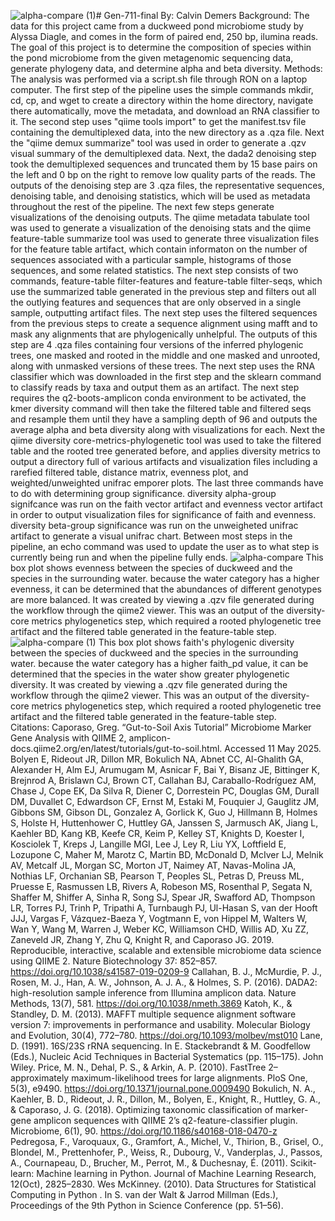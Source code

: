 ![alpha-compare (1)](https://github.com/user-attachments/assets/94b1f60c-1c69-46eb-b5f4-b01245460c92)# Gen-711-final
By: Calvin Demers
Background: The data for this project came from a duckweed pond microbiome study by Alyssa Diagle, and comes in the form of paired end, 250 bp, ilumina reads. The goal of this project is to determine the composition of species within the pond microbiome from the given metagenomic sequencing data, generate phylogeny data, and determine alpha and beta diversity. 
Methods: The analysis was performed via a script.sh file through RON on a laptop computer. The first step of the pipeline uses the simple commands mkdir, cd, cp, and wget to create a directory within the home directory, navigate there automatically, move the metadata, and download an RNA classifier to it. The second step uses "qiime tools import" to get the manifest.tsv file containing the demultiplexed data, into the new directory as a .qza file. Next the "qiime demux summarize" tool was used in order to generate a .qzv visual summary of the demultiplexed data. Next, the dada2 denoising step took the demultiplexed sequences and truncated them by 15 base pairs on the left and 0 bp on the right to remove low quality parts of the reads. The outputs of the denoising step are 3 .qza files, the representative sequences, denoising table, and denoising statistics, which will be used as metadata throughout the rest of the pipeline. The next few steps generate visualizations of the denoising outputs. The qiime metadata tabulate tool was used to generate a visualization of the denoising stats and the qiime feature-table summarize tool was used to generate three visualization files for the feature table artifact, which contain informaton on the number of sequences associated with a particular sample, histograms of those sequences, and some related statistics. The next step consists of two commands, feature-table filter-features and feature-table filter-seqs, which use the summarized table generated in the previous step and filters out all the outlying features and sequences that are only observed in a single sample, outputting artifact files. The next step uses the filtered sequences from the previous steps to create a sequence alignment using mafft and to mask any alignments that are phylogenically unhelpful. The outputs of this step are 4 .qza files containing four versions of the inferred phylogenic trees, one masked and rooted in the middle and one masked and unrooted, along with unmasked versions of these trees. The next step uses the RNA classifier which was downloaded in the first step and the sklearn command to classify reads by taxa and output them as an artifact. The next step requires the q2-boots-amplicon conda environment to be activated, the kmer diversity command will then take the filtered table and filtered seqs and resample them until they have a sampling depth of 96 and outputs the average alpha and beta diversity along with visualizations for each. Next the qiime diversity core-metrics-phylogenetic tool was used to take the filtered table and the rooted tree generated before, and applies diversity metrics to output a directory full of various artifacts and visualization files including a rarefied filtered table, distance matrix, evenness plot, and weighted/unweighted unifrac emporer plots. The last three commands have to do with determining group significance. diversity alpha-group signifcance was run on the faith vector artifact and evenness vector artifact in order to output visualization files for significance of faith and evenness. diversity beta-group significance was run on the unweigheted unifrac artifact to generate a visual unifrac chart. Between most steps in the pipeline, an echo command was used to update the user as to what step is currently being run and when the pipeline fully ends. 
![alpha-compare](https://github.com/user-attachments/assets/e51aaa79-1cef-411e-b754-ab450717e473)
This box plot shows evenness between the species of duckweed and the species in the surrounding water. because the water category has a higher evenness, it can be determined that the abundances of different genotypes are more balanced. It was created by viewing a .qzv file generated during the workflow through the qiime2 viewer. This was an output of the diversity-core metrics phylogenetics step, which required a rooted phylogenetic tree artifact and the filtered table generated in the feature-table step.   
![alpha-compare (1)](https://github.com/user-attachments/assets/f97be0ae-d964-4af2-8c26-d8e8eacf49d1)
This box plot shows faith's phylogenic diversity between the species of duckweed and the species in the surrounding water. because the water category has a higher faith_pd value, it can be determined that the species in the water show greater phylogenetic diversity. It was created by viewing a .qzv file generated during the workflow through the qiime2 viewer. This was an output of the diversity-core metrics phylogenetics step, which required a rooted phylogenetic tree artifact and the filtered table generated in the feature-table step.   
Citations: 
Caporaso, Greg. “Gut-to-Soil Axis Tutorial” Microbiome Marker Gene Analysis with QIIME 2, amplicon-docs.qiime2.org/en/latest/tutorials/gut-to-soil.html. Accessed 11 May 2025. 
Bolyen E, Rideout JR, Dillon MR, Bokulich NA, Abnet CC, Al-Ghalith GA, Alexander H, Alm EJ, Arumugam M, Asnicar F, Bai Y, Bisanz JE, Bittinger K, Brejnrod A, Brislawn CJ, Brown CT, Callahan BJ, Caraballo-Rodríguez AM, Chase J, Cope EK, Da Silva R, Diener C, Dorrestein PC, Douglas GM, Durall DM, Duvallet C, Edwardson CF, Ernst M, Estaki M, Fouquier J, Gauglitz JM, Gibbons SM, Gibson DL, Gonzalez A, Gorlick K, Guo J, Hillmann B, Holmes S, Holste H, Huttenhower C, Huttley GA, Janssen S, Jarmusch AK, Jiang L, Kaehler BD, Kang KB, Keefe CR, Keim P, Kelley ST, Knights D, Koester I, Kosciolek T, Kreps J, Langille MGI, Lee J, Ley R, Liu YX, Loftfield E, Lozupone C, Maher M, Marotz C, Martin BD, McDonald D, McIver LJ, Melnik AV, Metcalf JL, Morgan SC, Morton JT, Naimey AT, Navas-Molina JA, Nothias LF, Orchanian SB, Pearson T, Peoples SL, Petras D, Preuss ML, Pruesse E, Rasmussen LB, Rivers A, Robeson MS, Rosenthal P, Segata N, Shaffer M, Shiffer A, Sinha R, Song SJ, Spear JR, Swafford AD, Thompson LR, Torres PJ, Trinh P, Tripathi A, Turnbaugh PJ, Ul-Hasan S, van der Hooft JJJ, Vargas F, Vázquez-Baeza Y, Vogtmann E, von Hippel M, Walters W, Wan Y, Wang M, Warren J, Weber KC, Williamson CHD, Willis AD, Xu ZZ, Zaneveld JR, Zhang Y, Zhu Q, Knight R, and Caporaso JG. 2019. Reproducible, interactive, scalable and extensible microbiome data science using QIIME 2. Nature Biotechnology 37: 852–857. https://doi.org/10.1038/s41587-019-0209-9
Callahan, B. J., McMurdie, P. J., Rosen, M. J., Han, A. W., Johnson, A. J. A., & Holmes, S. P. (2016). DADA2: high-resolution sample inference from Illumina amplicon data. Nature Methods, 13(7), 581. https://doi.org/10.1038/nmeth.3869
Katoh, K., & Standley, D. M. (2013). MAFFT multiple sequence alignment software version 7: improvements in performance and usability. Molecular Biology and Evolution, 30(4), 772–780. https://doi.org/10.1093/molbev/mst010
Lane, D. (1991). 16S/23S rRNA sequencing. In E. Stackebrandt & M. Goodfellow (Eds.), Nucleic Acid Techniques in Bacterial Systematics (pp. 115–175). John Wiley.
Price, M. N., Dehal, P. S., & Arkin, A. P. (2010). FastTree 2–approximately maximum-likelihood trees for large alignments. PloS One, 5(3), e9490. https://doi.org/10.1371/journal.pone.0009490
Bokulich, N. A., Kaehler, B. D., Rideout, J. R., Dillon, M., Bolyen, E., Knight, R., Huttley, G. A., & Caporaso, J. G. (2018). Optimizing taxonomic classification of marker-gene amplicon sequences with QIIME 2’s q2-feature-classifier plugin. Microbiome, 6(1), 90. https://doi.org/10.1186/s40168-018-0470-z
Pedregosa, F., Varoquaux, G., Gramfort, A., Michel, V., Thirion, B., Grisel, O., Blondel, M., Prettenhofer, P., Weiss, R., Dubourg, V., Vanderplas, J., Passos, A., Cournapeau, D., Brucher, M., Perrot, M., & Duchesnay, É. (2011). Scikit-learn: Machine learning in Python. Journal of Machine Learning Research, 12(Oct), 2825–2830.
Wes McKinney. (2010). Data Structures for Statistical Computing in Python . In S. van der Walt & Jarrod Millman (Eds.), Proceedings of the 9th Python in Science Conference (pp. 51–56).
